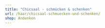```yaml
---
title: "Chicsaal - schmücken & schenken"
url: /haar/chicsaal-schmuecken-und-schenken/
shop: Andenken
---
```

